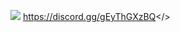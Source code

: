 ![](https://cdn.discordapp.com/attachments/1127744068693282877/1130739950548168704/MOTD-MORDHAU-2.png)                                            <a id="Serveur discord Multi Gaming français - Rejoins nous !">https://discord.gg/gEyThGXzBQ</>
